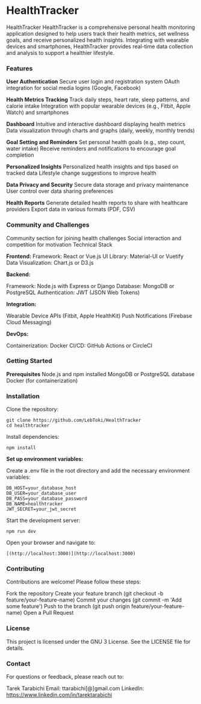 # HealthTracker
HealthTracker
HealthTracker is a comprehensive personal health monitoring application designed to help users track their health metrics, set wellness goals, and receive personalized health insights. Integrating with wearable devices and smartphones, HealthTracker provides real-time data collection and analysis to support a healthier lifestyle.

### Features
**User Authentication**
Secure user login and registration system
OAuth integration for social media logins (Google, Facebook)

**Health Metrics Tracking**
Track daily steps, heart rate, sleep patterns, and calorie intake
Integration with popular wearable devices (e.g., Fitbit, Apple Watch) and smartphones

**Dashboard**
Intuitive and interactive dashboard displaying health metrics
Data visualization through charts and graphs (daily, weekly, monthly trends)

**Goal Setting and Reminders**
Set personal health goals (e.g., step count, water intake)
Receive reminders and notifications to encourage goal completion

**Personalized Insights**
Personalized health insights and tips based on tracked data
Lifestyle change suggestions to improve health

**Data Privacy and Security**
Secure data storage and privacy maintenance
User control over data sharing preferences

**Health Reports**
Generate detailed health reports to share with healthcare providers
Export data in various formats (PDF, CSV)

### Community and Challenges

Community section for joining health challenges
Social interaction and competition for motivation
Technical Stack

**Frontend:**
Framework: React or Vue.js
UI Library: Material-UI or Vuetify
Data Visualization: Chart.js or D3.js

**Backend:**

Framework: Node.js with Express or Django
Database: MongoDB or PostgreSQL
Authentication: JWT (JSON Web Tokens)

**Integration:**

Wearable Device APIs (Fitbit, Apple HealthKit)
Push Notifications (Firebase Cloud Messaging)

**DevOps:**

Containerization: Docker
CI/CD: GitHub Actions or CircleCI

### Getting Started

**Prerequisites**
Node.js and npm installed
MongoDB or PostgreSQL database
Docker (for containerization)

### Installation
Clone the repository:

```<sh>
git clone https://github.com/LebToki/HealthTracker
cd healthtracker
```
Install dependencies:

```<npm>
npm install
```

**Set up environment variables:**

Create a .env file in the root directory and add the necessary environment variables:
```<env>
DB_HOST=your_database_host
DB_USER=your_database_user
DB_PASS=your_database_password
DB_NAME=healthtracker
JWT_SECRET=your_jwt_secret
```

Start the development server:

```<npm>
npm run dev
```

Open your browser and navigate to: 

```<browser>
[(http://localhost:3000)](http://localhost:3000)
```

### Contributing
Contributions are welcome! Please follow these steps:

Fork the repository
Create your feature branch (git checkout -b feature/your-feature-name)
Commit your changes (git commit -m 'Add some feature')
Push to the branch (git push origin feature/your-feature-name)
Open a Pull Request

### License
This project is licensed under the GNU 3 License. See the LICENSE file for details.

### Contact
For questions or feedback, please reach out to:

Tarek Tarabichi
Email: ttarabichi[@]gmail.com
LinkedIn: https://www.linkedin.com/in/tarektarabichi
